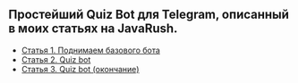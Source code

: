 Простейший Quiz Bot для Telegram, описанный в моих статьях на JavaRush.
----
- [Статья 1. Поднимаем базового бота](https://javarush.ru/groups/posts/2959-sozdaem-telegram-bota-s-ispoljhzovaniem-spring-boot)
- [Статья 2. Quiz bot](https://javarush.ru/groups/posts/2966-sozdaem-telegram-bota-s-ispoljhzovaniem-spring-boot-pt2-quiz-bot)
- [Статья 3. Quiz bot (окончание)](https://javarush.ru/groups/posts/2967-sozdaem-telegram-bota-s-ispoljhzovaniem-spring-boot-pt3-quiz-bot)


